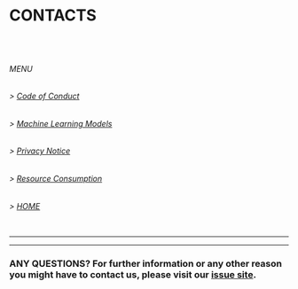 # CONTACTS
<pre>


</pre>
###### MENU

###### > [Code of Conduct](CODE_OF_CONDUCT.md)
###### > [Machine Learning Models](ML.md)
###### > [Privacy Notice](PRIVACY_NOTICE.md)
###### > [Resource Consumption](RESOURCE_CONSUMPTION.md)
###### > [HOME](index.md)

<pre>
</pre>

---
---

### ANY QUESTIONS? For further information or any other reason you might have to contact us, please visit our [issue site](https://github.com/hm-sAIn/sAIn/issues).
